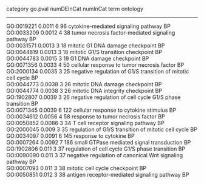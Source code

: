 

  category    go.pval   numDEInCat   numInCat                               term                               ontology 
------------ --------- ------------ ---------- -------------------------------------------------------------- ----------
 GO:0019221   0.0011        6           96                  cytokine-mediated signaling pathway                   BP    
 GO:0033209   0.0012        4           38            tumor necrosis factor-mediated signaling pathway            BP    
 GO:0031571   0.0013        3           18                    mitotic G1 DNA damage checkpoint                    BP    
 GO:0044819   0.0013        3           18                   mitotic G1/S transition checkpoint                   BP    
 GO:0044783   0.0015        3           19                        G1 DNA damage checkpoint                        BP    
 GO:0071356   0.0033        4           50               cellular response to tumor necrosis factor               BP    
 GO:2000134   0.0035        3           25      negative regulation of G1/S transition of mitotic cell cycle      BP    
 GO:0044773   0.0038        3           26                     mitotic DNA damage checkpoint                      BP    
 GO:0044774   0.0038        3           26                    mitotic DNA integrity checkpoint                    BP    
 GO:1902807   0.0039        3           26        negative regulation of cell cycle G1/S phase transition         BP    
 GO:0071345   0.0039        6          122                 cellular response to cytokine stimulus                 BP    
 GO:0034612   0.0056        4           58                   response to tumor necrosis factor                    BP    
 GO:0050852   0.0086        3           34                   T cell receptor signaling pathway                    BP    
 GO:2000045    0.009        3           35          regulation of G1/S transition of mitotic cell cycle           BP    
 GO:0034097   0.0091        6          145                          response to cytokine                          BP    
 GO:0007264   0.0092        7          186               small GTPase mediated signal transduction                BP    
 GO:1902806    0.011        3           37             regulation of cell cycle G1/S phase transition             BP    
 GO:0090090    0.011        3           37         negative regulation of canonical Wnt signaling pathway         BP    
 GO:0007093    0.011        3           38                     mitotic cell cycle checkpoint                      BP    
 GO:0050851    0.012        3           38              antigen receptor-mediated signaling pathway               BP    


